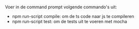 Voer in de command prompt volgende commando's uit:
- npm run-script compile: om de ts code naar js te compileren
- npm run-script test: om de tests uit te voeren met mocha